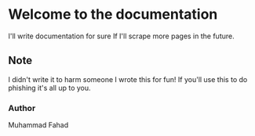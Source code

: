 # Welcome to the documentation

I'll write documentation for sure If I'll scrape more pages in the future.

## Note

I didn't write it to harm someone I wrote this for fun! If you'll use this to do phishing it's all up to you.

### Author

Muhammad Fahad
